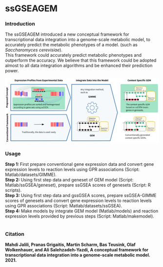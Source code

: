 # ssGSEAGEM

<h3>Introduction</h3>
The ssGSEAGEM introduced a new conceptual framework for transcriptional data integration into a genome-scale metabolic model, to accurately predict the metabolic phenotypes of a model. (such as <i>Saccharomyces cerevisiae</i>).<br>
This framework could accurately predict metabolic phenotypes and outperform the accuracy. We believe that this framework could be adopted almost to all data integration algorithms and be enhanced their prediction power.<br><br>
<img src="https://github.com/mahjalili/ssGSEAGEM/blob/main/Images/workflow.png?raw=true" alt="ssGSEAGEM workflow">
<br>
<h3>Usage</h3>
<b>Step 1: </b>First prepare conventional gene expression data and convert gene expression levels to reaction levels using GPR associations (Script: Matlab/datasets/GIMME).<br>
<b>Step 2: </b>Using first step data and geneset of GEM model (Script: Matlab/ssGSEA/geneset), prepare ssGSEA scores of genesets (Script: R scripts).<br>
<b>Step 3: </b>Using first step data and gssGSEA scores, prepare ssGSEA-GIMME scores of genesets and convert gene expression levels to reaction levels using GPR associations (Script: Matlab/datasets/ssGSEA).<br>
<b>Step 4: </b>Make models by integrate GEM model (Matlab/models) and reaction expression levels provided by previous steps (Script: Matlab/makemodel).
<br>
<br>
<h3>Citation</h3>
<b>Mahdi Jalili, Pranas Grigaitis, Martin Scharm, Bas Teusink, Olaf Wolkenhauer, and Ali Salehzadeh-Yazdi, A conceptual framework for transcriptional data integration into a genome-scale metabolic model. 2021.</b>

